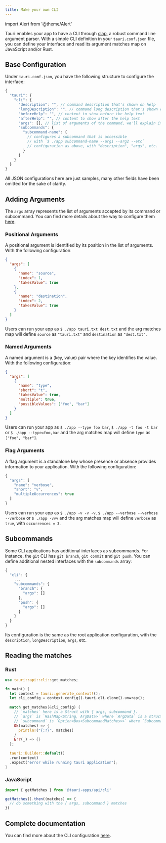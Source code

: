 ```yaml
---
title: Make your own CLI
---
```


import Alert from '@theme/Alert'

Tauri enables your app to have a CLI through <a href="https://github.com/clap-rs/clap" target="_blank">clap</a>, a robust command line argument parser. With a simple CLI definition in your `tauri.conf.json` file, you can define your interface and read its argument matches map on JavaScript and/or Rust.

## Base Configuration

Under `tauri.conf.json`, you have the following structure to configure the interface:

```js title=src-tauri/tauri.conf.json
{
  "tauri": {
    "cli": {
      "description": "", // command description that's shown on help
      "longDescription": "", // command long description that's shown on help
      "beforeHelp": "", // content to show before the help text
      "afterHelp": "", // content to show after the help text
      "args": [], // list of arguments of the command, we'll explain it later
      "subcommands": {
        "subcommand-name": {
          // configures a subcommand that is accessible
          // with `$ ./app subcommand-name --arg1 --arg2 --etc`
          // configuration as above, with "description", "args", etc.
        }
      }
    }
  }
}
```

<Alert title="Note">
  All JSON configurations here are just samples, many other fields have been omitted for the sake of clarity.
</Alert>

## Adding Arguments

The `args` array represents the list of arguments accepted by its command or subcommand. You can find more details about the way to configure them <a href="/docs/api/config#tauri">here</a>.

### Positional Arguments

A positional argument is identified by its position in the list of arguments. With the following configuration:

```json title=src-tauri/tauri.conf.json:tauri.cli
{
  "args": [
    {
      "name": "source",
      "index": 1,
      "takesValue": true
    },
    {
      "name": "destination",
      "index": 2,
      "takesValue": true
    }
  ]
}
```

Users can run your app as `$ ./app tauri.txt dest.txt` and the arg matches map will define `source` as `"tauri.txt"` and `destination` as `"dest.txt"`.

### Named Arguments

A named argument is a (key, value) pair where the key identifies the value. With the following configuration:

```json
{
  "args": [
    {
      "name": "type",
      "short": "t",
      "takesValue": true,
      "multiple": true,
      "possibleValues": ["foo", "bar"]
    }
  ]
}
```

Users can run your app as `$ ./app --type foo bar`, `$ ./app -t foo -t bar` or `$ ./app --type=foo,bar` and the arg matches map will define `type` as `["foo", "bar"]`.

### Flag Arguments

A flag argument is a standalone key whose presence or absence provides information to your application. With the following configuration:

```js title=src-tauri/tauri.conf.json:tauri.cli
{
  "args": [
    "name": "verbose",
    "short": "v",
    "multipleOccurrences": true
  ]
}
```

Users can run your app as `$ ./app -v -v -v`, `$ ./app --verbose --verbose --verbose` or `$ ./app -vvv` and the arg matches map will define `verbose` as `true`, with `occurrences = 3`.

## Subcommands

Some CLI applications has additional interfaces as subcommands. For instance, the `git` CLI has `git branch`, `git commit` and `git push`. You can define additional nested interfaces with the `subcommands` array:

```js title=src-tauri/tauri.conf.json:tauri
{
  "cli": {
    ...
    "subcommands": {
      "branch": {
        "args": []
      },
      "push": {
        "args": []
      }
    }
  }
}
```

Its configuration is the same as the root application configuration, with the `description`, `longDescription`, `args`, etc.

## Reading the matches

### Rust

```rust
use tauri::api::cli::get_matches;

fn main() {
  let context = tauri::generate_context!();
  let cli_config = context.config().tauri.cli.clone().unwrap();
  
  match get_matches(&cli_config) {
    // `matches` here is a Struct with { args, subcommand }.
    // `args` is `HashMap<String, ArgData>` where `ArgData` is a struct with { value, occurances }.
    // `subcommand` is `Option<Box<SubcommandMatches>>` where `SubcommandMatches` is a struct with { name, matches }.
    Ok(matches) => {
      println!("{:?}", matches)
    }
    Err(_) => {}
  };
  
  tauri::Builder::default()
  .run(context)
  .expect("error while running tauri application");
}
```

### JavaScript

```js
import { getMatches } from '@tauri-apps/api/cli'

getMatches().then((matches) => {
  // do something with the { args, subcommand } matches
})
```

## Complete documentation

You can find more about the CLI configuration <a href="/docs/api/config#tauri">here</a>.
